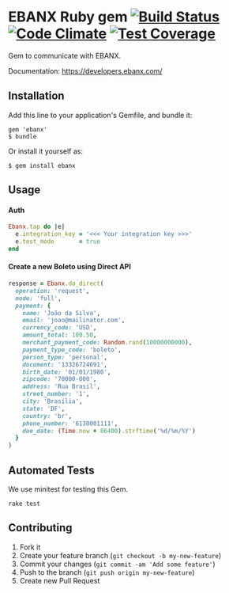 # EBANX Ruby gem [![Build Status](https://travis-ci.org/ebanx-integration/ebanx-ruby.svg?branch=master)](https://travis-ci.org/ebanx-integration/ebanx-ruby) [![Code Climate](https://codeclimate.com/github/ebanx-integration/ebanx-ruby/badges/gpa.svg)](https://codeclimate.com/github/ebanx-integration/ebanx-ruby) [![Test Coverage](https://codeclimate.com/github/ebanx-integration/ebanx-ruby/badges/coverage.svg)](https://codeclimate.com/github/ebanx-integration/ebanx-ruby/coverage)
Gem to communicate with EBANX.

Documentation: https://developers.ebanx.com/

## Installation

Add this line to your application's Gemfile, and bundle it:

```
gem 'ebanx'
$ bundle
```

Or install it yourself as:

    $ gem install ebanx

## Usage

#### Auth
```ruby
Ebanx.tap do |e|
  e.integration_key = '<<< Your integration key >>>'
  e.test_mode       = true
end
```

#### Create a new Boleto using Direct API
```ruby
response = Ebanx.do_direct(
  operation: 'request',
  mode: 'full',
  payment: {
    name: 'João da Silva',
    email: 'joao@mailinator.com',
    currency_code: 'USD',
    amount_total: 100.50,
    merchant_payment_code: Random.rand(10000000000),
    payment_type_code: 'boleto',
    person_type: 'personal',
    document: '13326724691',
    birth_date: '01/01/1980',
    zipcode: '70000-000',
    address: 'Rua Brasil',
    street_number: '1',
    city: 'Brasília',
    state: 'DF',
    country: 'br',
    phone_number: '6130001111',
    due_date: (Time.now + 86400).strftime('%d/%m/%Y')
  }
)

```

## Automated Tests
We use minitest for testing this Gem.

```
rake test
```

## Contributing

1. Fork it
2. Create your feature branch (`git checkout -b my-new-feature`)
3. Commit your changes (`git commit -am 'Add some feature'`)
4. Push to the branch (`git push origin my-new-feature`)
5. Create new Pull Request
